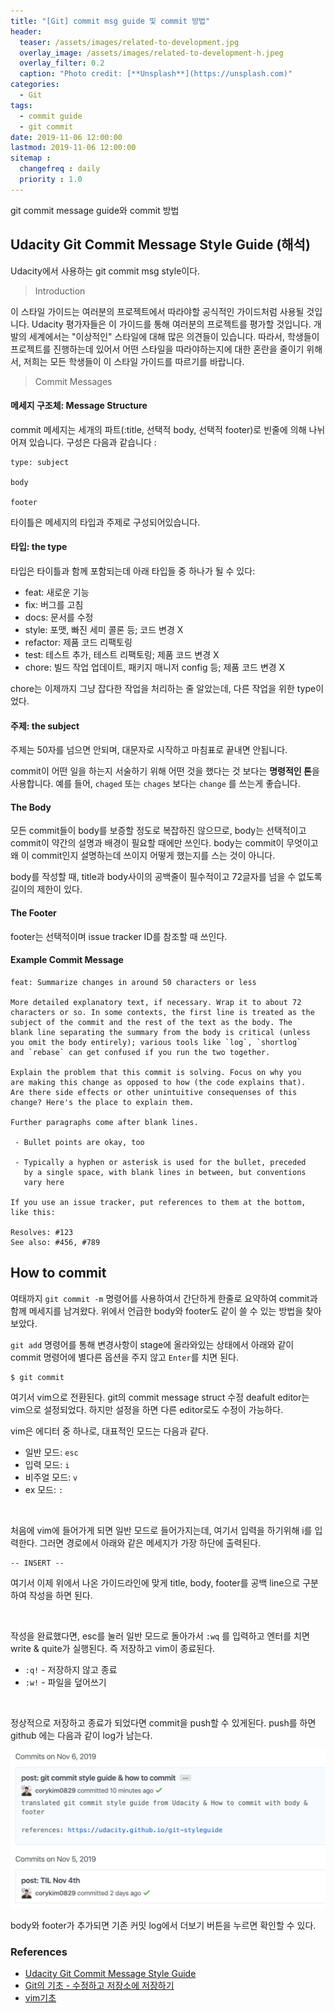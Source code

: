 ```yaml
---
title: "[Git] commit msg guide 및 commit 방법"
header:
  teaser: /assets/images/related-to-development.jpg
  overlay_image: /assets/images/related-to-development-h.jpeg
  overlay_filter: 0.2
  caption: "Photo credit: [**Unsplash**](https://unsplash.com)"
categories:
  - Git
tags:
  - commit guide
  - git commit
date: 2019-11-06 12:00:00
lastmod: 2019-11-06 12:00:00
sitemap :
  changefreq : daily
  priority : 1.0
---
```


git commit message guide와 commit 방법



## Udacity Git Commit Message Style Guide (해석)

Udacity에서 사용하는 git commit msg style이다.

> Introduction

이 스타일 가이드는 여러분의 프로젝트에서 따라야할 공식적인 가이드처럼 사용될 것입니다. Udacity 평가자들은 이 가이드를 통해 여러분의 프로젝트를 평가할 것입니다. 개발의 세계에서는 "이상적인" 스타일에 대해 많은 의견들이 있습니다. 따라서, 학생들이 프로젝트를 진행하는데 있어서 어떤 스타일을 따라야하는지에 대한 혼란을 줄이기 위해서, 저희는 모든 학생들이 이 스타일 가이드를 따르기를 바랍니다.



> Commit Messages

#### 메세지 구조체: Message Structure

commit 메세지는 세개의 파트(:title, 선택적 body, 선택적 footer)로 빈줄에 의해 나뉘어져 있습니다. 구성은 다음과 같습니다 :

```
type: subject

body

footer
```

타이틀은 메세지의 타입과 주제로 구성되어있습니다.

#### 타입: the type

타입은 타이틀과 함께 포함되는데 아래 타입들 중 하나가 될 수 있다:

- feat: 새로운 기능
- fix: 버그를 고침
- docs: 문서를 수정
- style: 포맷, 빠진 세미 콜론 등; 코드 변경 X
- refactor: 제품 코드 리팩토링
- test: 테스트 추가, 테스트 리팩토링; 제품 코드 변경 X
- chore: 빌드 작업 업데이트, 패키지 매니저 config 등; 제품 코드 변경 X

chore는 이제까지 그냥 잡다한 작업을 처리하는 줄 알았는데, 다른 작업을 위한 type이었다.

#### 주제: the subject

주제는 50자를 넘으면 안되며, 대문자로 시작하고 마침표로 끝내면 안됩니다.

commit이 어떤 일을 하는지 서술하기 위해 어떤 것을 했다는 것 보다는 **명령적인 톤**을 사용합니다. 예를 들어, `chaged` 또는 `chages` 보다는 `change` 를 쓰는게 좋습니다.

#### The Body

모든 commit들이 body를 보증할 정도로 복잡하진 않으므로, body는 선택적이고 commit이 약간의 설명과 배경이 필요할 때에만 쓰인다. body는 commit이 무엇이고 왜 이 commit인지 설명하는데 쓰이지 어떻게 했는지를 스는 것이 아니다.

body를 작성할 때, title과 body사이의 공백줄이 필수적이고 72글자를 넘을 수 없도록 길이의 제한이 있다.

#### The Footer

footer는 선택적이며 issue tracker ID를 참조할 때 쓰인다.

####  Example Commit Message

```
feat: Summarize changes in around 50 characters or less

More detailed explanatory text, if necessary. Wrap it to about 72
characters or so. In some contexts, the first line is treated as the
subject of the commit and the rest of the text as the body. The
blank line separating the summary from the body is critical (unless
you omit the body entirely); various tools like `log`, `shortlog`
and `rebase` can get confused if you run the two together.

Explain the problem that this commit is solving. Focus on why you
are making this change as opposed to how (the code explains that).
Are there side effects or other unintuitive consequenses of this
change? Here's the place to explain them.

Further paragraphs come after blank lines.

 - Bullet points are okay, too

 - Typically a hyphen or asterisk is used for the bullet, preceded
   by a single space, with blank lines in between, but conventions
   vary here

If you use an issue tracker, put references to them at the bottom,
like this:

Resolves: #123
See also: #456, #789
```



## How to commit

여태까지 `git commit -m` 명령어를 사용하여서 간단하게 한줄로 요약하여 commit과 함께 메세지를 남겨왔다. 위에서 언급한 body와 footer도 같이 쓸 수 있는 방법을 찾아보았다.

`git add` 명령어를 통해 변경사항이 stage에 올라와있는 상태에서 아래와 같이 commit 명령어에 별다른 옵션을 주지 않고 `Enter`를 치면 된다.

```
$ git commit
```

여기서 vim으로 전환된다. git의 commit message struct 수정 deafult editor는 vim으로 설정되었다. 하지만 설정을 하면 다른 editor로도 수정이 가능하다.

vim은 에디터 중 하나로, 대표적인 모드는 다음과 같다.

- 일반 모드: `esc`
- 입력 모드: `i`
- 비주얼 모드: `v`
- ex 모드: `:`

<br>

처음에 vim에 들어가게 되면 일반 모드로 들어가지는데, 여기서 입력을 하기위해 i를 입력한다. 그러면 경로에서 아래와 같은 메세지가 가장 하단에 출력된다.

```
-- INSERT --
```

여기서 이제 위에서 나온 가이드라인에 맞게 title, body, footer를 공백 line으로 구분하여 작성을 하면 된다.

<br>

작성을 완료했다면, esc를 눌러 일반 모드로 돌아가서 `:wq` 를 입력하고 엔터를 치면 write & quite가 실행된다. 즉 저장하고 vim이 종료된다.

- `:q!` - 저장하지 않고 종료
- `:w!` - 파일을 덮어쓰기

<br>

정상적으로 저장하고 종료가 되었다면 commit을 push할 수 있게된다. push를 하면 github 에는 다음과 같이 log가 남는다.

<p align="left">
  <img src="/assets/images/2019-11-06-git-1.png" width="640px">
</p>

body와 footer가 추가되면 기존 커밋 log에서 더보기 버튼을 누르면 확인할 수 있다.



### References

- [Udacity Git Commit Message Style Guide](https://udacity.github.io/git-styleguide/)
- [Git의 기초 - 수정하고 저장소에 저장하기](https://git-scm.com/book/ko/v1/Git의-기초-수정하고-저장소에-저장하기)
- [vim기초](https://nolboo.kim/blog/2016/11/15/vim-for-beginner/)